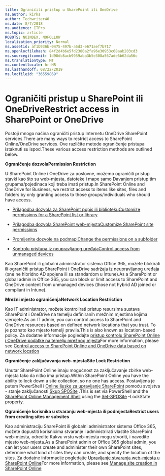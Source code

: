 ```yaml
---
title: Ograničiti pristup u SharePoint ili OneDrive
ms.author: kirks
author: Techwriter40
ms.date: 8/7/2018
ms.audience: ITPro
ms.topic: article
ROBOTS: NOINDEX, NOFOLLOW
localization_priority: Normal
ms.assetid: af1b936b-0475-497b-a6d3-e671aef7b717
ms.openlocfilehash: 84f2d4b6e5fd2380a2fa96e30953c68aab203cd3
ms.sourcegitcommit: 1d98db8acb9959aba3b5e308a567ade6b62da56c
ms.translationtype: MT
ms.contentlocale: hr-HR
ms.lasthandoff: 08/22/2019
ms.locfileid: "36559869"
---
```

# <a name="restrict-access-in-sharepoint-or-onedrive"></a><span data-ttu-id="3ce3e-102">Ograničiti pristup u SharePoint ili OneDrive</span><span class="sxs-lookup"><span data-stu-id="3ce3e-102">Restrict access in SharePoint or OneDrive</span></span>

<span data-ttu-id="3ce3e-103">Postoji mnogo načina ograničiti pristup Internetu OneDrive SharePoint services.</span><span class="sxs-lookup"><span data-stu-id="3ce3e-103">There are many ways to restrict access to SharePoint Online/OneDrive services.</span></span> <span data-ttu-id="3ce3e-104">Ove različite metode ograničenje pristupa istaknuti su ispod.</span><span class="sxs-lookup"><span data-stu-id="3ce3e-104">These various access restriction methods are outlined below.</span></span> 

<span data-ttu-id="3ce3e-105">**Ograničenje dozvola**</span><span class="sxs-lookup"><span data-stu-id="3ce3e-105">**Permission Restriction**</span></span>

<span data-ttu-id="3ce3e-106">U SharePoint Online i OneDrive za poslovne, možemo ograničiti pristup stavki kao što su web-mjesta, datoteke i mape samo Davanjem pristup tim grupama/pojedinaca koji treba imati pristup.</span><span class="sxs-lookup"><span data-stu-id="3ce3e-106">In SharePoint Online and OneDrive for Business, we restrict access to items like sites, files and folders by only granting access to those groups/individuals who should have access.</span></span>

- [<span data-ttu-id="3ce3e-107">Prilagodba dozvola za SharePoint popis ili biblioteku</span><span class="sxs-lookup"><span data-stu-id="3ce3e-107">Customize permissions for a SharePoint list or library</span></span>](https://support.office.com/article/Customize-permissions-for-a-SharePoint-list-or-library-02d770f3-59eb-4910-a608-5f84cc297782)

- [<span data-ttu-id="3ce3e-108">Prilagodba dozvola SharePoint web-mjesta</span><span class="sxs-lookup"><span data-stu-id="3ce3e-108">Customize SharePoint site permissions</span></span>](https://docs.microsoft.com/sharepoint/customize-sharepoint-site-permissions)

- [<span data-ttu-id="3ce3e-109">Promijenite dozvole na podmapi</span><span class="sxs-lookup"><span data-stu-id="3ce3e-109">Change the permissions on a subfolder</span></span>](https://support.office.com/article/Change-the-permissions-on-a-subfolder-5427BD7C-F20A-4F75-8CF2-5359DD45A1A6)

- [<span data-ttu-id="3ce3e-110">Kontrolu pristupa iz neupravljanog uređaja</span><span class="sxs-lookup"><span data-stu-id="3ce3e-110">Control access from unmanaged devices</span></span>](https://docs.microsoft.com/sharepoint/control-access-from-unmanaged-devices)

<span data-ttu-id="3ce3e-111">Kao SharePoint ili globalni administrator sistema Office 365, možete blokirati ili ograničiti pristup SharePoint i OneDrive sadržaja iz neupravljanog uređaja (one ne hibridno AD spojena ili sa standardom u Intune).</span><span class="sxs-lookup"><span data-stu-id="3ce3e-111">As a SharePoint or global admin in Office 365, you can block or limit access to SharePoint and OneDrive content from unmanaged devices (those not hybrid AD joined or compliant in Intune).</span></span>

<span data-ttu-id="3ce3e-112">**Mrežni mjesto ograničenja**</span><span class="sxs-lookup"><span data-stu-id="3ce3e-112">**Network Location Restriction**</span></span>

<span data-ttu-id="3ce3e-113">Kao IT administrator, možete kontrolirati pristup resursima sustava SharePoint i OneDrive na temelju definiranih mrežnim mjestima kojima vjerujete.</span><span class="sxs-lookup"><span data-stu-id="3ce3e-113">As an IT admin, you can control access to SharePoint and OneDrive resources based on defined network locations that you trust.</span></span> <span data-ttu-id="3ce3e-114">To je poznato kao mjesto temelji pravila.</span><span class="sxs-lookup"><span data-stu-id="3ce3e-114">This is also known as location-based policy.</span></span> <span data-ttu-id="3ce3e-115">Za dodatne informacije pogledajte [pristup kontrolu SharePoint Online i OneDrive podatke na temelju mrežnog mjesta](https://docs.microsoft.com/sharepoint/control-access-based-on-network-location)</span><span class="sxs-lookup"><span data-stu-id="3ce3e-115">For more information, please see [Control access to SharePoint Online and OneDrive data based on network location](https://docs.microsoft.com/sharepoint/control-access-based-on-network-location)</span></span>

<span data-ttu-id="3ce3e-116">**Ograničenje zaključavanja web-mjesta**</span><span class="sxs-lookup"><span data-stu-id="3ce3e-116">**Site Lock Restriction**</span></span> 

<span data-ttu-id="3ce3e-117">Unutar SharePoint Online imaju mogućnost za zaključavanje zbirke web-mjesta tako da nitko ima pristup.</span><span class="sxs-lookup"><span data-stu-id="3ce3e-117">Within SharePoint Online you have the ability to lock down a site collection, so no one has access.</span></span> <span data-ttu-id="3ce3e-118">Postavljena je putem PowerShell i [Online ljuske za upravljanje SharePoint](https://docs.microsoft.com/powershell/sharepoint/sharepoint-online/connect-sharepoint-online?view=sharepoint-ps) pomoću svojstva - stanje zaključanosti [Skup SPOSite](https://docs.microsoft.com/powershell/module/sharepoint-online/set-sposite?view=sharepoint-ps) .</span><span class="sxs-lookup"><span data-stu-id="3ce3e-118">This is set via PowerShell and the [SharePoint Online Management Shell](https://docs.microsoft.com/powershell/sharepoint/sharepoint-online/connect-sharepoint-online?view=sharepoint-ps) using the [Set-SPOSite](https://docs.microsoft.com/powershell/module/sharepoint-online/set-sposite?view=sharepoint-ps) -LockState property.</span></span>

<span data-ttu-id="3ce3e-119">**Ograničenje korisnika u stvaranju web-mjesta ili podmjesta**</span><span class="sxs-lookup"><span data-stu-id="3ce3e-119">**Restrict users from creating sites or subsites**</span></span>

<span data-ttu-id="3ce3e-120">Kao administraciju SharePoint ili globalni administrator sistema Office 365, možete dopustiti korisnicima stvaranje i administrirati vlastite SharePoint web-mjesta, odredite Kakvu vrstu web-mjesta mogu stvoriti, i navedite mjesto web-mjesta.</span><span class="sxs-lookup"><span data-stu-id="3ce3e-120">As a SharePoint admin or Office 365 global admin, you can let your users create and administer their own SharePoint sites, determine what kind of sites they can create, and specify the location of the sites.</span></span> <span data-ttu-id="3ce3e-121">Za dodatne informacije pogledajte [Upravljanje stvaranja web-mjesta u SharePoint Online](https://docs.microsoft.com/sharepoint/manage-site-creation)</span><span class="sxs-lookup"><span data-stu-id="3ce3e-121">For more information, please see [Manage site creation in SharePoint Online](https://docs.microsoft.com/sharepoint/manage-site-creation)</span></span>

